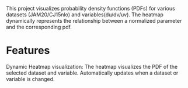 This project visualizes probability density functions (PDFs) for various datasets (JAM20/CJ15nlo) and variables(du/dv/uv). The heatmap dynamically represents the relationship between a normalized parameter and the corresponding pdf.

# Features
Dynamic Heatmap visualization:
The heatmap visualizes the PDF of the selected dataset and variable.
Automatically updates when a dataset or variable is changed.

